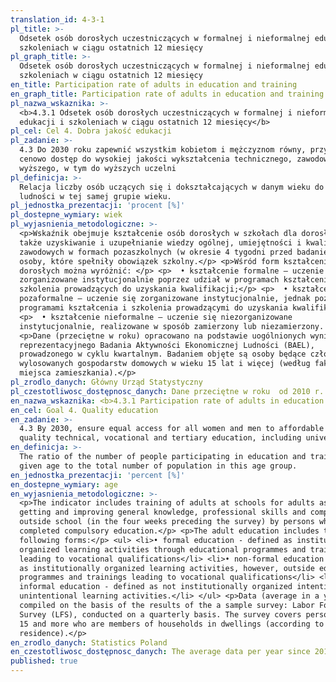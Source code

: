 ```yaml
---
translation_id: 4-3-1
pl_title: >-
  Odsetek osób dorosłych uczestniczących w formalnej i nieformalnej edukacji i
  szkoleniach w ciągu ostatnich 12 miesięcy
pl_graph_title: >-
  Odsetek osób dorosłych uczestniczących w formalnej i nieformalnej edukacji i
  szkoleniach w ciągu ostatnich 12 miesięcy
en_title: Participation rate of adults in education and training
en_graph_title: Participation rate of adults in education and training
pl_nazwa_wskaznika: >-
  <b>4.3.1 Odsetek osób dorosłych uczestniczących w formalnej i nieformalnej
  edukacji i szkoleniach w ciągu ostatnich 12 miesięcy</b>
pl_cel: Cel 4. Dobra jakość edukacji
pl_zadanie: >-
  4.3 Do 2030 roku zapewnić wszystkim kobietom i mężczyznom równy, przystępny
  cenowo dostęp do wysokiej jakości wykształcenia technicznego, zawodowego i
  wyższego, w tym do wyższych uczelni
pl_definicja: >-
  Relacja liczby osób uczących się i dokształcających w danym wieku do liczby
  ludności w tej samej grupie wieku.
pl_jednostka_prezentacji: 'procent [%]'
pl_dostepne_wymiary: wiek
pl_wyjasnienia_metodologiczne: >-
  <p>Wskaźnik obejmuje kształcenie osób dorosłych w szkołach dla dorosłych, a
  także uzyskiwanie i uzupełnianie wiedzy ogólnej, umiejętności i kwalifikacji
  zawodowych w formach pozaszkolnych (w okresie 4 tygodni przed badaniem) przez
  osoby, które spełniły obowiązek szkolny.</p> <p>Wśród form kształcenia osób
  dorosłych można wyróżnić: </p> <p>  • kształcenie formalne – uczenie się
  zorganizowane instytucjonalnie poprzez udział w programach kształcenia i
  szkolenia prowadzących do uzyskania kwalifikacji;</p> <p>  • kształcenie
  pozaformalne – uczenie się zorganizowane instytucjonalnie, jednak poza
  programami kształcenia i szkolenia prowadzącymi do uzyskania kwalifikacji;</p>
  <p>  • kształcenie nieformalne – uczenie się niezorganizowane
  instytucjonalnie, realizowane w sposób zamierzony lub niezamierzony. </p>
  <p>Dane (przeciętne w roku) opracowano na podstawie uogólnionych wyników
  reprezentacyjnego Badania Aktywności Ekonomicznej Ludności (BAEL),
  prowadzonego w cyklu kwartalnym. Badaniem objęte są osoby będące członkami
  wylosowanych gospodarstw domowych w wieku 15 lat i więcej (według faktycznego
  miejsca zamieszkania).</p>
pl_zrodlo_danych: Główny Urząd Statystyczny
pl_czestotliwosc_dostępnosc_danych: Dane przeciętne w roku  od 2010 r.
en_nazwa_wskaznika: <b>4.3.1 Participation rate of adults in education and training</b>
en_cel: Goal 4. Quality education
en_zadanie: >-
  4.3 By 2030, ensure equal access for all women and men to affordable and
  quality technical, vocational and tertiary education, including university
en_definicja: >-
  The ratio of the number of people participating in education and training in a
  given age to the total number of population in this age group.
en_jednostka_prezentacji: 'percent [%]'
en_dostepne_wymiary: age
en_wyjasnienia_metodologiczne: >-
  <p>The indicator includes training of adults at schools for adults as well as
  getting and improving general knowledge, professional skills and competences
  outside school (in the four weeks preceding the survey) by persons who
  completed compulsory education.</p> <p>The adult education includes the
  following forms:</p> <ul> <li>• formal education - defined as institutionally
  organized learning activities through educational programmes and trainings
  leading to vocational qualifications</li> <li>• non-formal education - defined
  as institutionally organized learning activities, however, outside educational
  programmes and trainings leading to vocational qualifications</li> <li>•
  informal education - defined as not institutionally organized intentional or
  unintentional learning activities.</li> </ul> <p>Data (average in a year) were
  compiled on the basis of the results of the a sample survey: Labor Force
  Survey (LFS), conducted on a quarterly basis. The survey covers persons aged
  15 and more who are members of households in dwellings (according to actual
  residence).</p>
en_zrodlo_danych: Statistics Poland
en_czestotliwosc_dostępnosc_danych: The average data per year since 2010
published: true
---
```

